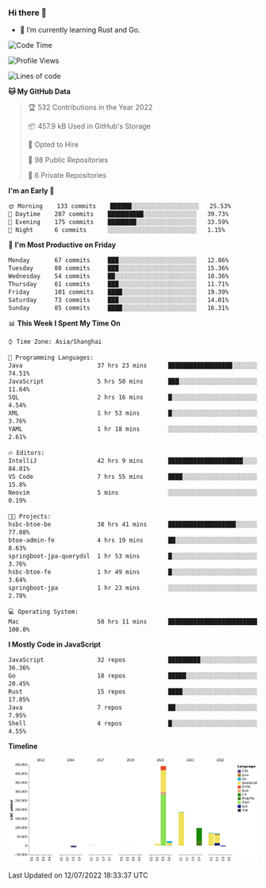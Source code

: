 ### Hi there 👋

- 🌱 I’m currently learning Rust and Go.

<!--START_SECTION:waka-->
![Code Time](http://img.shields.io/badge/Code%20Time-568%20hrs%2022%20mins-blue)

![Profile Views](http://img.shields.io/badge/Profile%20Views-0-blue)

![Lines of code](https://img.shields.io/badge/From%20Hello%20World%20I%27ve%20Written-895%20Thousand%20lines%20of%20code-blue)

**🐱 My GitHub Data** 

> 🏆 532 Contributions in the Year 2022
 > 
> 📦 457.9 kB Used in GitHub's Storage 
 > 
> 💼 Opted to Hire
 > 
> 📜 98 Public Repositories 
 > 
> 🔑 6 Private Repositories  
 > 
**I'm an Early 🐤** 

```text
🌞 Morning    133 commits    ██████░░░░░░░░░░░░░░░░░░░   25.53% 
🌆 Daytime    207 commits    ██████████░░░░░░░░░░░░░░░   39.73% 
🌃 Evening    175 commits    ████████░░░░░░░░░░░░░░░░░   33.59% 
🌙 Night      6 commits      ░░░░░░░░░░░░░░░░░░░░░░░░░   1.15%

```
📅 **I'm Most Productive on Friday** 

```text
Monday       67 commits     ███░░░░░░░░░░░░░░░░░░░░░░   12.86% 
Tuesday      80 commits     ███░░░░░░░░░░░░░░░░░░░░░░   15.36% 
Wednesday    54 commits     ██░░░░░░░░░░░░░░░░░░░░░░░   10.36% 
Thursday     61 commits     ███░░░░░░░░░░░░░░░░░░░░░░   11.71% 
Friday       101 commits    ████░░░░░░░░░░░░░░░░░░░░░   19.39% 
Saturday     73 commits     ███░░░░░░░░░░░░░░░░░░░░░░   14.01% 
Sunday       85 commits     ████░░░░░░░░░░░░░░░░░░░░░   16.31%

```


📊 **This Week I Spent My Time On** 

```text
⌚︎ Time Zone: Asia/Shanghai

💬 Programming Languages: 
Java                     37 hrs 23 mins      ██████████████████░░░░░░░   74.51% 
JavaScript               5 hrs 50 mins       ███░░░░░░░░░░░░░░░░░░░░░░   11.64% 
SQL                      2 hrs 16 mins       █░░░░░░░░░░░░░░░░░░░░░░░░   4.54% 
XML                      1 hr 53 mins        █░░░░░░░░░░░░░░░░░░░░░░░░   3.76% 
YAML                     1 hr 18 mins        ░░░░░░░░░░░░░░░░░░░░░░░░░   2.61%

🔥 Editors: 
IntelliJ                 42 hrs 9 mins       █████████████████████░░░░   84.01% 
VS Code                  7 hrs 55 mins       ████░░░░░░░░░░░░░░░░░░░░░   15.8% 
Neovim                   5 mins              ░░░░░░░░░░░░░░░░░░░░░░░░░   0.19%

🐱‍💻 Projects: 
hsbc-btoe-be             38 hrs 41 mins      ███████████████████░░░░░░   77.08% 
btoe-admin-fe            4 hrs 19 mins       ██░░░░░░░░░░░░░░░░░░░░░░░   8.63% 
springboot-jpa-querydsl  1 hr 53 mins        █░░░░░░░░░░░░░░░░░░░░░░░░   3.76% 
hsbc-btoe-fe             1 hr 49 mins        █░░░░░░░░░░░░░░░░░░░░░░░░   3.64% 
springboot-jpa           1 hr 23 mins        ░░░░░░░░░░░░░░░░░░░░░░░░░   2.78%

💻 Operating System: 
Mac                      50 hrs 11 mins      █████████████████████████   100.0%

```

**I Mostly Code in JavaScript** 

```text
JavaScript               32 repos            █████████░░░░░░░░░░░░░░░░   36.36% 
Go                       18 repos            █████░░░░░░░░░░░░░░░░░░░░   20.45% 
Rust                     15 repos            ████░░░░░░░░░░░░░░░░░░░░░   17.05% 
Java                     7 repos             ██░░░░░░░░░░░░░░░░░░░░░░░   7.95% 
Shell                    4 repos             █░░░░░░░░░░░░░░░░░░░░░░░░   4.55%

```


**Timeline**

![Chart not found](https://raw.githubusercontent.com/elton/elton/main/charts/bar_graph.png) 


 Last Updated on 12/07/2022 18:33:37 UTC
<!--END_SECTION:waka-->

<!--
**elton/elton** is a ✨ _special_ ✨ repository because its `README.md` (this file) appears on your GitHub profile.

Here are some ideas to get you started:

- 🔭 I’m currently working on ...
- 🌱 I’m currently learning ...
- 👯 I’m looking to collaborate on ...
- 🤔 I’m looking for help with ...
- 💬 Ask me about ...
- 📫 How to reach me: ...
- 😄 Pronouns: ...
- ⚡ Fun fact: ...
-->
